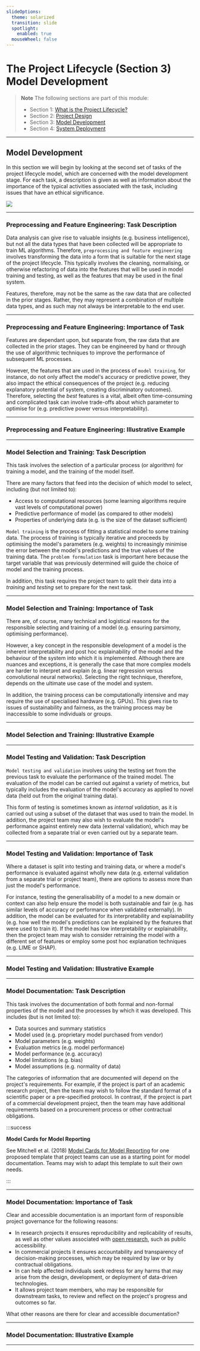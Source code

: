 ```yaml
---
slideOptions:
  theme: solarized
  transition: slide
  spotlight:
    enabled: true
  mouseWheel: false
---
```


# The Project Lifecycle (Section 3) Model Development

> **Note**
> The following sections are part of this module:
>
> - Section 1: [What is the Project Lifecycle?](rri-101-1.md)
> - Section 2: [Project Design](rri-101-2.md)
> - Section 3: [Model Development](rri-101-3.md)
> - Section 4: [System Deployment](rri-101-4.md)

---

## Model Development

In this section we will begin by looking at the second set of tasks of the project lifecycle model, which are concerned with the model development stage.
For each task, a description is given as well as information about the importance of the typical activities associated with the task, including issues that have an ethical significance.

![](https://i.imgur.com/9bqnkQL.png)

<!-- copy this image to repo and update url-->

---

### Preprocessing and Feature Engineering: Task Description

Data analysis can give rise to valuable insights (e.g. business intelligence), but not all the data types that have been collected will be appropriate to train ML algorithms.
Therefore, `preprocessing and feature engineering` involves transforming the data into a form that is suitable for the next stage of the project lifecycle.
This typically involves the cleaning, normalising, or otherwise refactoring of data into the features that will be used in model training and testing, as well as the features that may be used in the final system.

Features, therefore, may not be the same as the raw data that are collected in the prior stages. 
Rather, they may represent a combination of multiple data types, and as such may not always be interpretable to the end user.

---

### Preprocessing and Feature Engineering: Importance of Task

Features are dependant upon, but separate from, the raw data that are collected in the prior stages. 
They can be engineered by hand or through the use of algorithmic techniques to improve the performance of subsequent ML processes.

However, the features that are used in the process of `model training`, for instance, do not only affect the model's accuracy or predictive power, they also impact the ethical consequences of the project (e.g. reducing explanatory potential of system, creating discriminatory outcomes). 
Therefore, selecting the _best_ features is a vital, albeit often time-consuming and complicated task can involve trade-offs about which parameter to optimise for (e.g. predictive power versus interpretability).

---

### Preprocessing and Feature Engineering: Illustrative Example

<!-- insert case study partial -->

---

### Model Selection and Training: Task Description

This task involves the selection of a particular process (or algorithm) for training a model, and the training of the model itself.

There are many factors that feed into the decision of which model to select, including (but not limited to):

- Access to computational resources (some learning algorithms require vast levels of computational power)
- Predictive performance of model (as compared to other models)
- Properties of underlying data (e.g. is the size of the dataset sufficient)

`Model training` is the process of fitting a statistical model to some training data.
The process of training is typically iterative and proceeds by optimising the model's parameters (e.g. weights) to increasingly minimise the error between the model's predictions and the true values of the training data.
The `problem formulation` task is important here because the target variable that was previously determined will guide the choice of model and the training process.

In addition, this task requires the project team to split their data into a _training_ and _testing_ set to prepare for the next task.

---

### Model Selection and Training: Importance of Task

There are, of course, many technical and logistical reasons for the responsible selecting and training of a model (e.g. ensuring parsimony, optimising performance).

However, a key concept in the responsible development of a model is the inherent interpretability and post hoc explainability of the model and the behaviour of the system into which it is implemented.
Although there are nuances and exceptions, it is generally the case that more complex models are harder to interpret and explain (e.g. linear regression versus convolutional neural networks). 
Selecting the right technique, therefore, depends on the ultimate use case of the model and system.

In addition, the training process can be computationally intensive and may require the use of specialised hardware (e.g. GPUs).
This gives rise to issues of sustainability and fairness, as the training process may be inaccessible to some individuals or groups.

---

### Model Selection and Training: Illustrative Example

<!-- insert case study partial -->

---

### Model Testing and Validation: Task Description

`Model testing and validation` involves using the testing set from the previous task to evaluate the performance of the trained model.
The evaluation of the model can be carried out against a variety of metrics, but typically includes the evaluation of the model's accuracy as applied to novel data (held out from the original training data).

This form of testing is sometimes known as _internal validation_, as it is carried out using a subset of the dataset that was used to train the model.
In addition, the project team may also wish to evaluate the model's performance against entirely new data (external validation), which may be collected from a separate trial or even carried out by a separate team.

---

### Model Testing and Validation: Importance of Task

Where a dataset is split into testing and training data, or where a model's performance is evaluated against wholly new data (e.g. external validation from a separate trial or project team), there are options to assess more than just the model's performance.

For instance, testing the generalisability of a model to a new domain or context can also help ensure the model is both sustainable and fair (e.g. has similar levels of accuracy or performance when validated externally).
In addition, the model can be evaluated for its interpretability and explainability (e.g. how well the model's predictions can be explained by the features that were used to train it).
If the model has low interpretability or explainability, then the project team may wish to consider retraining the model with a different set of features or employ some post hoc explanation techniques (e.g. LIME or SHAP).

---

### Model Testing and Validation: Illustrative Example

<!-- insert case study partial -->

---

### Model Documentation: Task Description

This task involves the documentation of both formal and non-formal properties of the model and the processes by which it was developed. 
This includes (but is not limited to):

- Data sources and summary statistics
- Model used (e.g. proprietary model purchased from vendor)
- Model parameters (e.g. weights)
- Evaluation metrics (e.g. model performance)
- Model performance (e.g. accuracy)
- Model limitations (e.g. bias)
- Model assumptions (e.g. normality of data)

The categories of information that are documented will depend on the project's requirements.
For example, if the project is part of an academic research project, then the team may wish to follow the standard format of a scientific paper or a pre-specified protocol. 
In contrast, if the project is part of a commercial development project, then the team may have additional requirements based on a procurement process or other contractual obligations.

:::success

**Model Cards for Model Reporting**

See Mitchell et al. (2018) [Model Cards for Model Reporting](https://arxiv.org/abs/1810.03993) for one proposed template that project teams can use as a starting point for model documentation.
Teams may wish to adapt this template to suit their own needs.

:::

---

### Model Documentation: Importance of Task

Clear and accessible documentation is an important form of responsible project governance for the following reasons:

- In research projects it ensures reproducibility and replicability of results, as well as other values associated with [open research](https://the-turing-way.netlify.app/reproducible-research/open.html?highlight=open%20science), such as public accessibility.
- In commercial projects it ensures accountability and transparency of decision-making processes, which may be required by law or by contractual obligations.
- In can help affected individuals seek redress for any harms that may arise from the design, development, or deployment of data-driven technologies.
- It allows project team members, who may be responsible for downstream tasks, to review and reflect on the project's progress and outcomes so far.

<!-- admonition -->

What other reasons are there for clear and accessible documentation?

<!-- end admonition -->

---

### Model Documentation: Illustrative Example

<!-- insert case study partial -->

---
